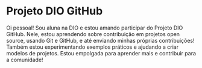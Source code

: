# Projeto DIO GitHub


Oi pessoal! Sou aluna na DIO e estou amando participar do Projeto DIO GitHub. Nele, estou aprendendo sobre contribuição em projetos open source, usando Git e GitHub, e até enviando minhas próprias contribuições! Também estou experimentando exemplos práticos e ajudando a criar modelos de projetos. Estou empolgada para aprender mais e contribuir para a comunidade!